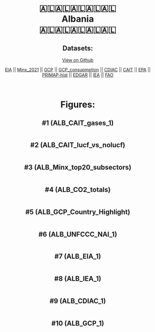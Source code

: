 
<center>
<h1 align="center">
🇦🇱🇦🇱🇦🇱🇦🇱🇦🇱
<br>
Albania
<br>
🇦🇱🇦🇱🇦🇱🇦🇱🇦🇱
</h1>
<h2>Datasets:</h2>
<p><a href="https://github.com/dquintani/GreenhouseData/tree/master/country_data/ALB_Albania/data">View on Github</a>
<br></p><p><a href="data/ALB_EIA.csv">EIA</a> || <a href="data/ALB_Minx_2021.csv">Minx_2021</a> || <a href="data/ALB_GCP.csv">GCP</a> || <a href="data/ALB_GCP_consupmption.csv">GCP_consupmption</a> || <a href="data/ALB_CDIAC.csv">CDIAC</a> || <a href="data/ALB_CAIT.csv">CAIT</a> || <a href="data/ALB_EPA.csv">EPA</a> || <a href="data/ALB_PRIMAP-hist.csv">PRIMAP-hist</a> || <a href="data/ALB_EDGAR.csv">EDGAR</a> || <a href="data/ALB_IEA.csv">IEA</a> || <a href="data/ALB_FAO.csv">FAO</a></p><p><br></p>
<h1>Figures:</h1><h2>#1 (ALB_CAIT_gases_1)</h2>
<p><img alt="" src="figures/ALB_CAIT_gases_1.png" /></p><h2>#2 (ALB_CAIT_lucf_vs_nolucf)</h2>
<p><img alt="" src="figures/ALB_CAIT_lucf_vs_nolucf.png" /></p><h2>#3 (ALB_Minx_top20_subsectors)</h2>
<p><img alt="" src="figures/ALB_Minx_top20_subsectors.png" /></p><h2>#4 (ALB_CO2_totals)</h2>
<p><img alt="" src="figures/ALB_CO2_totals.png" /></p><h2>#5 (ALB_GCP_Country_Highlight)</h2>
<p><img alt="" src="figures/ALB_GCP_Country_Highlight.png" /></p><h2>#6 (ALB_UNFCCC_NAI_1)</h2>
<p><img alt="" src="figures/ALB_UNFCCC_NAI_1.png" /></p><h2>#7 (ALB_EIA_1)</h2>
<p><img alt="" src="figures/ALB_EIA_1.png" /></p><h2>#8 (ALB_IEA_1)</h2>
<p><img alt="" src="figures/ALB_IEA_1.png" /></p><h2>#9 (ALB_CDIAC_1)</h2>
<p><img alt="" src="figures/ALB_CDIAC_1.png" /></p><h2>#10 (ALB_GCP_1)</h2>
<p><img alt="" src="figures/ALB_GCP_1.png" /></p>